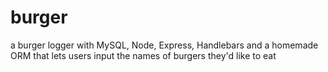 # burger
a burger logger with MySQL, Node, Express, Handlebars and a homemade ORM that lets users input the names of burgers they'd like to eat
